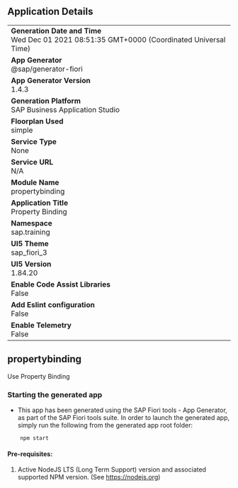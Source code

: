 ## Application Details
|               |
| ------------- |
|**Generation Date and Time**<br>Wed Dec 01 2021 08:51:35 GMT+0000 (Coordinated Universal Time)|
|**App Generator**<br>@sap/generator-fiori|
|**App Generator Version**<br>1.4.3|
|**Generation Platform**<br>SAP Business Application Studio|
|**Floorplan Used**<br>simple|
|**Service Type**<br>None|
|**Service URL**<br>N/A
|**Module Name**<br>propertybinding|
|**Application Title**<br>Property Binding|
|**Namespace**<br>sap.training|
|**UI5 Theme**<br>sap_fiori_3|
|**UI5 Version**<br>1.84.20|
|**Enable Code Assist Libraries**<br>False|
|**Add Eslint configuration**<br>False|
|**Enable Telemetry**<br>False|

## propertybinding

Use Property Binding

### Starting the generated app

-   This app has been generated using the SAP Fiori tools - App Generator, as part of the SAP Fiori tools suite.  In order to launch the generated app, simply run the following from the generated app root folder:

```
    npm start
```

#### Pre-requisites:

1. Active NodeJS LTS (Long Term Support) version and associated supported NPM version.  (See https://nodejs.org)


